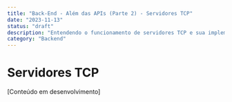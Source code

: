 ```yaml
---
title: "Back-End - Além das APIs (Parte 2) - Servidores TCP"
date: "2023-11-13"
status: "draft"
description: "Entendendo o funcionamento de servidores TCP e sua implementação"
category: "Backend"
---
```


# Servidores TCP

[Conteúdo em desenvolvimento]